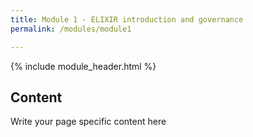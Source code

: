 ```yaml
---
title: Module 1 - ELIXIR introduction and governance
permalink: /modules/module1

---
```


{% include module_header.html %}

## Content
Write your page specific content here
